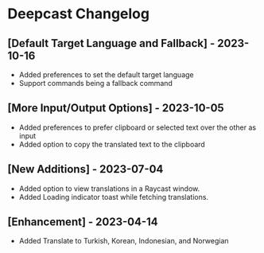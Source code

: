 # Deepcast Changelog

## [Default Target Language and Fallback] - 2023-10-16
- Added preferences to set the default target language
- Support commands being a fallback command

## [More Input/Output Options] - 2023-10-05

- Added preferences to prefer clipboard or selected text over the other as input
- Added option to copy the translated text to the clipboard

## [New Additions] - 2023-07-04

- Added option to view translations in a Raycast window.
- Added Loading indicator toast while fetching translations.

## [Enhancement] - 2023-04-14

- Added Translate to Turkish, Korean, Indonesian, and Norwegian 
